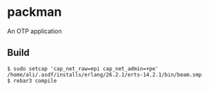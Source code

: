 packman
=====

An OTP application

Build
-----
    $ sudo setcap 'cap_net_raw=epi cap_net_admin=+pe' /home/ali/.asdf/installs/erlang/26.2.1/erts-14.2.1/bin/beam.smp 
    $ rebar3 compile

